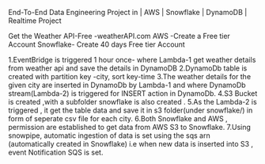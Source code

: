 End-To-End Data Engineering Project in | AWS | Snowflake | DynamoDB | Realtime Project

Get the Weather API-Free -weatherAPI.com
AWS -Create a Free tier Account
Snowflake- Create 40 days Free tier Account



1.EventBridge is triggered 1 hour once- where Lambda-1 get weather details from weather api and save the details in DynamoDB
2.DynamoDb table is created with partition key -city, sort key-time
3.The weather details for the given city are inserted in DynamoDb by Lambda-1 and where DynamoDb stream(Lambda-2) 
  is triggered for INSERT action in DynamoDb.
4.S3 Bucket is created ,with a subfolder snowflake is also created .
5.As the Lambda-2 is triggered , it get the table data and save it in s3 folder(under snowflake/)
  in form of seperate csv file for each city.
6.Both Snowflake and AWS , permission are established to get data from AWS S3 to Snowflake.
7.Using snowpipe, automatic ingestion of data  is set  using the sqs arn (automatically created in Snowflake) i.e when
  new data is inserted into S3 , event Notification SQS is set.
	
